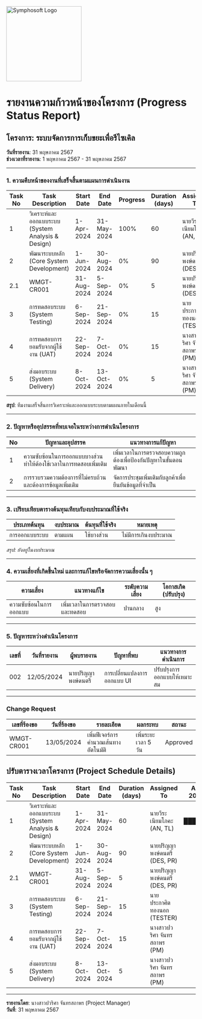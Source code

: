 <img src="https://www.symphosoft.com/logo/symphosoftLogo.png" alt="Symphosoft Logo" width="200"/>

# รายงานความก้าวหน้าของโครงการ (Progress Status Report)

## โครงการ: ระบบจัดการการเก็บขยะเพื่อรีไซเคิล
**วันที่รายงาน**: 31 พฤษภาคม 2567  
**ช่วงเวลาที่รายงาน**: 1 พฤษภาคม 2567 - 31 พฤษภาคม 2567

---

### 1. ความคืบหน้าของงานที่เสร็จสิ้นตามแผนการดำเนินงาน  

| Task No | Task Description                                   | Start Date  | End Date    | Progress | Duration (days) | Assigned To                              | Apr 2024 | May 2024 | Jun 2024 | Jul 2024 | Aug 2024 | Sep 2024 | Oct 2024 |
|---------|-----------------------------------------------------|-------------|-------------|----------|-----------------|------------------------------------------|----------|----------|----------|----------|----------|----------|----------|
| 1       | วิเคราะห์และออกแบบระบบ (System Analysis & Design) | 1-Apr-2024  | 31-May-2024 | 100%     | 60              | นายวีระ เนียมโภคะ (AN, TL)              | ██████   | ██████   |          |          |          |          |          |
| 2       | พัฒนาระบบหลัก (Core System Development)            | 1-Jun-2024  | 30-Aug-2024 | 0%       | 90              | นายปริญญา พงษ์ดนตรี (DES, PR)           |          |          | ██████   | ██████   | ██████   |          |          |
| 2.1     | WMGT-CR001                                          | 31-Aug-2024 | 5-Sep-2024  | 0%       | 5               | นายปริญญา พงษ์ดนตรี (DES, PR)           |          |          |          |          |          | █        |          |
| 3       | การทดสอบระบบ (System Testing)                      | 6-Sep-2024  | 21-Sep-2024 | 0%       | 15              | นายประกาศิต ทองนอก (TESTER)             |          |          |          |          |          | ███      |          |
| 4       | การทดสอบการยอมรับจากผู้ใช้งาน (UAT)               | 22-Sep-2024 | 7-Oct-2024  | 0%       | 15              | นางสาวปวริศา จันทรสถาพร (PM)           |          |          |          |          |          |          | ███      |
| 5       | ส่งมอบระบบ (System Delivery)                       | 8-Oct-2024  | 13-Oct-2024 | 0%       | 5               | นางสาวปวริศา จันทรสถาพร (PM)           |          |          |          |          |          |          | █        |  


**สรุป**: ทีมงานเสร็จสิ้นการวิเคราะห์และออกแบบระบบตามแผนภายในเดือนนี้  
  
---

### 2. ปัญหาหรืออุปสรรคที่พบเจอในระหว่างการดำเนินโครงการ  

| No | ปัญหาและอุปสรรค                                     | แนวทางการแก้ปัญหา                                       |
|----|------------------------------------------------------|--------------------------------------------------------|
| 1  | ความซับซ้อนในการออกแบบบางส่วนทำให้ต้องใช้เวลาในการทดสอบเพิ่มเติม | เพิ่มเวลาในการตรวจสอบความถูกต้องเพื่อป้องกันปัญหาในขั้นตอนพัฒนา |
| 2  | การรวบรวมความต้องการที่ไม่ครบถ้วนและต้องการข้อมูลเพิ่มเติม | จัดการประชุมเพิ่มเติมกับลูกค้าเพื่อยืนยันข้อมูลที่จำเป็น |  

---

### 3. เปรียบเทียบตารางต้นทุนเทียบกับงบประมาณที่ใช้จริง  

| ประเภทต้นทุน | งบประมาณ | ต้นทุนที่ใช้จริง | หมายเหตุ |
|---------------|----------|----------------|---------|
| การออกแบบระบบ | ตามแผน | ใช้บางส่วน | ไม่มีการเกินงบประมาณ |  

*สรุป: ยังอยู่ในงบประมาณ*  

---

### 4. ความเสี่ยงที่เกิดขึ้นใหม่ และการแก้ไขหรือจัดการความเสี่ยงนั้น ๆ  

| ความเสี่ยง | แนวทางแก้ไข | ระดับความเสี่ยง | โอกาสเกิด (ปรับปรุง) |
|------------|-------------|-----------------|--------------------|
| ความซับซ้อนในการออกแบบ | เพิ่มเวลาในการตรวจสอบและทดสอบ | ปานกลาง | สูง |  

---  

### 5. ปัญหาระหว่างดำเนินโครงการ  

| เลขที่ | วันที่รายงาน | ผู้พบรายงาน | ปัญหาที่พบ | แนวทางการดำเนินการ |
|--------|--------------|-------------|------------|---------------------|
| 002    | 12/05/2024   | นายปริญญา พงษ์ดนตรี | การเปลี่ยนแปลงการออกแบบ UI | ปรับปรุงการออกแบบให้เหมาะสม |  
  
---

### Change Request  

| เลขที่ร้องขอ | วันที่ร้องขอ | รายละเอียด | ผลกระทบ | สถานะ |
|--------------|--------------|------------|----------|-------|
| WMGT-CR001   | 13/05/2024   | เพิ่มฟีเจอร์การคำนวณเส้นทางอัตโนมัติ | เพิ่มระยะเวลา 5 วัน | Approved |  
  

## ปรับตารางเวลาโครงการ (Project Schedule Details)  

| Task No | Task Description                                 | Start Date   | End Date     | Duration (days) | Assigned To                         | Apr 2024 | May 2024 | Jun 2024 | Jul 2024 | Aug 2024 | Sep 2024 | Oct 2024 |
|---------|---------------------------------------------------|--------------|--------------|-----------------|-------------------------------------|----------|----------|----------|----------|----------|----------|----------|
| 1       | วิเคราะห์และออกแบบระบบ (System Analysis & Design) | 1-Apr-2024   | 31-May-2024  | 60              | นายวีระ เนียมโภคะ (AN, TL)          | ██████   | ██████   |          |          |          |          |          |
| 2       | พัฒนาระบบหลัก (Core System Development)          | 1-Jun-2024   | 30-Aug-2024  | 90              | นายปริญญา พงษ์ดนตรี (DES, PR)       |          |          | ██████   | ██████   | ██████   |          |          |
| 2.1     | WMGT-CR001                                        | 31-Aug-2024  | 5-Sep-2024   | 5               | นายปริญญา พงษ์ดนตรี (DES, PR)       |          |          |          |          |          | █        |          |
| 3       | การทดสอบระบบ (System Testing)                    | 6-Sep-2024   | 21-Sep-2024  | 15              | นายประกาศิต ทองนอก (TESTER)         |          |          |          |          |          | ███      |          |
| 4       | การทดสอบการยอมรับจากผู้ใช้งาน (UAT)              | 22-Sep-2024  | 7-Oct-2024   | 15              | นางสาวปวริศา จันทรสถาพร (PM)       |          |          |          |          |          | ███      |          |
| 5       | ส่งมอบระบบ (System Delivery)                     | 8-Oct-2024   | 13-Oct-2024  | 5               | นางสาวปวริศา จันทรสถาพร (PM)       |          |          |          |          |          |          | █        |  

---

**รายงานโดย**: นางสาวปวริศา จันทรสถาพร (Project Manager)  
**วันที่**: 31 พฤษภาคม 2567
